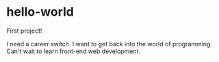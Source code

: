 # hello-world

First project!

I need a career switch. I want to get back into the world of programming.  Can't wait to learn
front-end web development.
